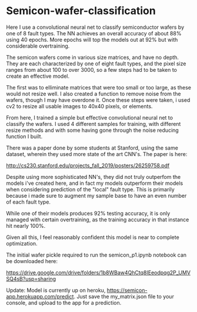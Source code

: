 # Semicon-wafer-classification

Here I use a convolutional neural net to classify semiconductor wafers by one of 8 fault types. The NN achieves an overall accuracy of about 88% using 40 epochs. More epochs will top the models out at 92% but with considerable overtraining. 

The semicon wafers come in various size matrices, and have no depth. They are each characterized by one of eight fault types, and the pixel size ranges from about 100 to over 3000, so a few steps had to be taken to create an effective model. 

The first was to elliminate matrices that were too small or too large, as these would not resize well. I also created a function to remove noise from the wafers, though I may have overdone it. Once these steps were taken, i used cv2 to resize all usable images to 40x40 pixels, or elements. 

From here, I trained a simple but effective convolutional neural net to classify the wafers. I used 4 different samples for training, with different resize methods and with some having gone through the noise reducing function I built. 

There was a paper done by some students at Stanford, using the same dataset, wherein they used more state of the art CNN's. The paper is here:

http://cs230.stanford.edu/projects_fall_2019/posters/26259758.pdf

Despite using more sophisticated NN's, they did not truly outperfom the models i've created here, and in fact my models outperform their models when considering prediction of the "local" fault type. This is primarily because i made sure to augment my sample base to have an even number of each fault type.

While one of their models produces 92% testing accuracy, it is only managed with certain overtraining, as the training accuracy in that instance hit nearly 100%. 

Given all this, I feel reasonably confident this model is near to complete optimization. 


The initial wafer pickle required to run the semicon_p1.ipynb notebook can be downloaded here:

https://drive.google.com/drive/folders/1b8WBaw4QhCtq8IEeodpqg2P_UMVSQ4sB?usp=sharing




Update: Model is currently up on heroku, https://semicon-app.herokuapp.com/predict. Just save the my_matrix.json file to your console, and upload to the app for a prediction. 
